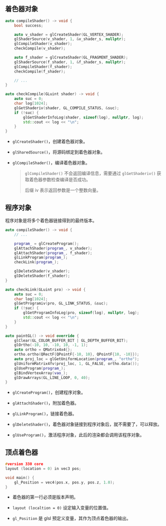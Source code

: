 ## 着色器对象

```cpp
auto compileShader() -> void {
    bool success;

    auto v_shader = glCreateShader(GL_VERTEX_SHADER);
    glShaderSource(v_shader, 1, &v_shader_s, nullptr);
    glCompileShader(v_shader);
    checkCompile(v_shader);

    auto f_shader = glCreateShader(GL_FRAGMENT_SHADER);
    glShaderSource(f_shader, 1, &f_shader_s, nullptr);
    glCompileShader(f_shader);
    checkCompile(f_shader);

    // ...
}

auto checkCompile(GLuint shader) -> void {
    auto suc = 0;
    char log[1024];
    glGetShaderiv(shader, GL_COMPILE_STATUS, &suc);
    if (!suc) {
        glGetShaderInfoLog(shader, sizeof(log), nullptr, log);
        std::cout << log << "\n";
    }
}
```

- `glCreateShader()`，创建着色器对象。

- `glSharedSource()`，将源码绑定到着色器对象。

- `glCompileShader()`，编译着色器对象。

  > `glCompileShader()` 不会返回编译信息，需要通过 `glGetShaderiv()` 获取着色器参数检查编译是否成功。
  >
  > 后缀 iv 表示返回参数是一个整数向量。

## 程序对象

程序对象是将多个着色器链接得到的最终版本。

```cpp
auto compileShader() -> void {
    // ...

    program_ = glCreateProgram();
    glAttachShader(program_, v_shader);
    glAttachShader(program_, f_shader);
    glLinkProgram(program_);
    checkLink(program_);

    glDeleteShader(v_shader);
    glDeleteShader(f_shader);
}

auto checkLink(GLuint pro) -> void {
    auto suc = 0;
    char log[1024];
    glGetProgramiv(pro, GL_LINK_STATUS, &suc);
    if (!suc) {
        glGetProgramInfoLog(pro, sizeof(log), nullptr, log);
        std::cout << log << "\n";
    }
}

auto paintGL() -> void override {
    glClear(GL_COLOR_BUFFER_BIT | GL_DEPTH_BUFFER_BIT);
    glOrtho(-10, 10, -10, 10, -1, 1);
    auto ortho = QMatrix4x4{};
    ortho.ortho(QRectF{QPointF{-10, 10}, QPointF{10, -10}});
    auto proj_loc = glGetUniformLocation(program_, "ortho");
    glUniformMatrix4fv(proj_loc, 1, GL_FALSE, ortho.data());
    glUseProgram(program_);
    glBindVertexArray(vao_);
    glDrawArrays(GL_LINE_LOOP, 0, 40);
}
```

- `glCreateProgram()`，创建程序对象。

- `glAttachShader()`，附加着色器。

- `glLinkProgram()`，链接着色器。

- `glDeleteShader()`，着色器对象链接到程序对象后，就不需要了，可以释放。

- `glUseProgram()`，激活程序对象，此后的渲染都会调用该程序对象。

## 顶点着色器

```c
#version 330 core
layout (location = 0) in vec3 pos;

void main() {
    gl_Position = vec4(pos.x, pos.y, pos.z, 1.0);
}
```

- 着色器的第一行必须是版本声明。

- `layout (localtion = 0)` 设定输入变量的位置值。

- `gl_Position` 是 glsl 预定义变量，其作为顶点着色器的输出。
